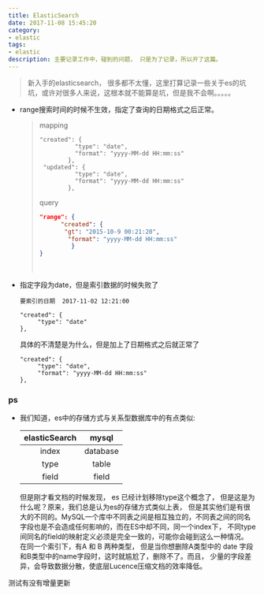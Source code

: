 ```yaml
---
title: ElasticSearch
date: 2017-11-08 15:45:20
category: 
- elastic
tags:
- elastic
description: 主要记录工作中，碰到的问题， 只是为了记录，所以开了这篇。
---
```

> 新入手的elasticsearch， 很多都不太懂，这里打算记录一些关于es的坑坑，或许对很多人来说，这根本就不能算是坑，但是我不会啊。。。。。

- range搜索时间的时候不生效，指定了查询的日期格式之后正常。

  > mapping
  >
  > ```
  > "created": {
  >           "type": "date",
  >           "format": "yyyy-MM-dd HH:mm:ss"
  >         },
  >  "updated": {
  >           "type": "date",
  >           "format": "yyyy-MM-dd HH:mm:ss"
  >  		},
  > ```
  >
  > query 
  >
  > ```json
  > "range": {
  >       "created": {
  >        "gt": "2015-10-9 00:21:20",
  >         "format": "yyyy-MM-dd HH:mm:ss"
  >          }
  > }
  > ```
  >
  > ​

- 指定字段为date，但是索引数据的时候失败了

  ```
  要索引的日期  2017-11-02 12:21:00

  "created": {
       "type": "date"
  },
  ```

  具体的不清楚是为什么，但是加上了日期格式之后就正常了

  ```
  "created": {
       "type": "date",
       "format": "yyyy-MM-dd HH:mm:ss"
  },
  ```



### ps

- 我们知道，es中的存储方式与关系型数据库中的有点类似:

  | elasticSearch |  mysql   |
  | :-----------: | :------: |
  |     index     | database |
  |     type      |  table   |
  |     field     |  field   |

  但是刚才看文档的时候发现， es 已经计划移除type这个概念了， 但是这是为什么呢？原来，我们总是认为es的存储方式类似上表， 但是其实他们是有很大的不同的。MySQL一个库中不同表之间是相互独立的，不同表之间的同名字段也是不会造成任何影响的，而在ES中却不同，同一个index下， 不同type间同名的field的映射定义必须是完全一致的，可能你会碰到这么一种情况。 在同一个索引下，有A 和 B 两种类型， 但是当你想删除A类型中的 date 字段和B类型中的name字段时，这时就尴尬了，删除不了。而且， 少量的字段差异，会导致数据分散，使底层Lucence压缩文档的效率降低。



测试有没有增量更新
